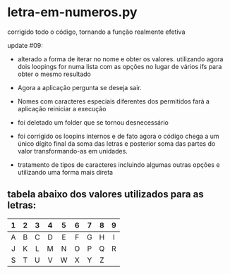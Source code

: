 # letra-em-numeros.py

corrigido todo o código, tornando a função realmente efetiva

update #09:
- alterado a forma de iterar no nome e obter os valores. utilizando agora dois loopings for numa lista com as opções no lugar de vários ifs para obter o mesmo resultado

- Agora a aplicação pergunta se deseja sair.
- Nomes com caracteres especiais diferentes dos permitidos fará a aplicação reiniciar a execução
- foi deletado um folder que se tornou desnecessário
- foi corrigido os loopins internos e de fato agora o código chega a um único dígito final da soma das letras e posterior soma das partes do valor transformando-as em unidades.
- tratamento de tipos de caracteres incluindo algumas outras opções e utilizando uma forma mais direta

## tabela abaixo dos valores utilizados para as letras:


| 1 | 2 | 3 | 4 | 5 | 6 | 7 | 8 | 9 |
|:-:|:-:|:-:|:-:|:-:|:-:|:-:|:-:|:-:|
| A | B | C | D | E | F | G | H | I |
| J | K | L | M | N | O | P | Q | R |
| S | T | U | V | W | X | Y | Z |   |
